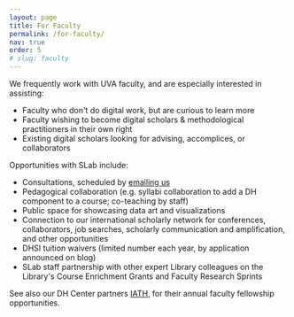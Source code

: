 ```yaml
---
layout: page
title: For Faculty
permalink: /for-faculty/
nav: true
order: 5
# slug: faculty
---
```


We frequently work with UVA faculty, and are especially interested in assisting:
* Faculty who don't do digital work, but are curious to learn more
* Faculty wishing to become digital scholars & methodological practitioners in their own right
* Existing digital scholars looking for advising, accomplices, or collaborators

Opportunities with SLab include:
* Consultations, scheduled by [emailing us](mailto:scholarslab@virginia.edu)
* Pedagogical collaboration (e.g. syllabi collaboration to add a DH component to a course; co-teaching by staff)
* Public space for showcasing data art and visualizations
* Connection to our international scholarly network for conferences, collaborators, job searches, scholarly communication and amplification, and other opportunities 
* DHSI tuition waivers (limited number each year, by application announced on blog)
* SLab staff partnership with other expert Library colleagues on the Library's Course Enrichment Grants and Faculty Research Sprints

See also our DH Center partners <a href="https://www.iath.virginia.edu/">IATH</a>, for their annual faculty fellowship opportunities.